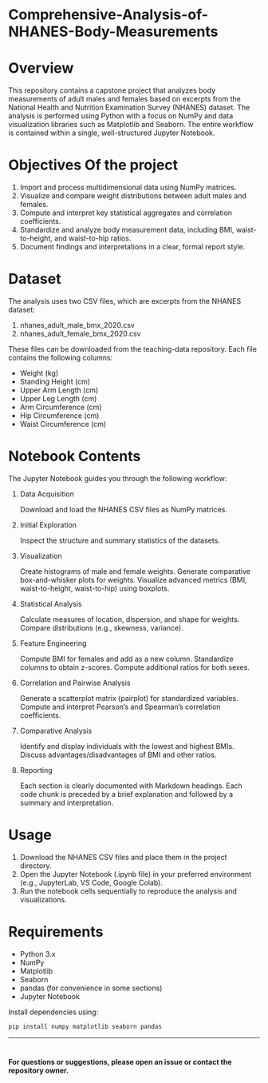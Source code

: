 # Comprehensive-Analysis-of-NHANES-Body-Measurements
# Overview
This repository contains a capstone project that analyzes body measurements of adult males and females based on excerpts from the National Health and Nutrition Examination Survey (NHANES) dataset. The analysis is performed using Python with a focus on NumPy and data visualization libraries such as Matplotlib and Seaborn. The entire workflow is contained within a single, well-structured Jupyter Notebook.

# Objectives Of the project
1. Import and process multidimensional data using NumPy matrices.
2. Visualize and compare weight distributions between adult males and females.
3. Compute and interpret key statistical aggregates and correlation coefficients.
4. Standardize and analyze body measurement data, including BMI, waist-to-height, and waist-to-hip ratios.
5. Document findings and interpretations in a clear, formal report style.

# Dataset
The analysis uses two CSV files, which are excerpts from the NHANES dataset:

1. nhanes_adult_male_bmx_2020.csv
2. nhanes_adult_female_bmx_2020.csv

These files can be downloaded from the teaching-data repository.
Each file contains the following columns:

- Weight (kg)
- Standing Height (cm)
- Upper Arm Length (cm)
- Upper Leg Length (cm)
- Arm Circumference (cm)
- Hip Circumference (cm)
- Waist Circumference (cm)

# Notebook Contents
The Jupyter Notebook guides you through the following workflow:

1. Data Acquisition
   
   Download and load the NHANES CSV files as NumPy matrices.
2. Initial Exploration

   Inspect the structure and summary statistics of the datasets.
3. Visualization

   Create histograms of male and female weights.
   Generate comparative box-and-whisker plots for weights.
   Visualize advanced metrics (BMI, waist-to-height, waist-to-hip) using boxplots.
4. Statistical Analysis

   Calculate measures of location, dispersion, and shape for weights.
   Compare distributions (e.g., skewness, variance).
5. Feature Engineering

   Compute BMI for females and add as a new column.
   Standardize columns to obtain z-scores.
   Compute additional ratios for both sexes.
6. Correlation and Pairwise Analysis

   Generate a scatterplot matrix (pairplot) for standardized variables.
   Compute and interpret Pearson’s and Spearman’s correlation coefficients.
7. Comparative Analysis

   Identify and display individuals with the lowest and highest BMIs.
   Discuss advantages/disadvantages of BMI and other ratios.
8. Reporting

   Each section is clearly documented with Markdown headings.
   Each code chunk is preceded by a brief explanation and followed by a summary and interpretation.
   
# Usage
1. Download the NHANES CSV files and place them in the project directory.
2. Open the Jupyter Notebook (.ipynb file) in your preferred environment (e.g., JupyterLab, VS Code, Google Colab).
3. Run the notebook cells sequentially to reproduce the analysis and visualizations.

# Requirements
- Python 3.x
- NumPy
- Matplotlib
- Seaborn
- pandas (for convenience in some sections)
- Jupyter Notebook

Install dependencies using:

```bash
pip install numpy matplotlib seaborn pandas
```



---
#
**For questions or suggestions, please open an issue or contact the repository owner.**
